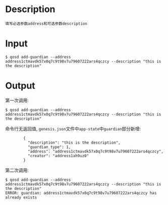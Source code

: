 # Description
```
填写必选参数address和可选参数description
```
# Input
```
$ qosd add-guardian --address address1ctmavdk57x0q7c9t98v7u79607222ars4qczcy --description "this is the description"
```
# Output
第一次调用:
```
$ qosd add-guardian --address address1ctmavdk57x0q7c9t98v7u79607222ars4qczcy --description "this is the description"

```
命令行无返回值, `genesis.json`文件中`app-state`中`guardian`部分新增:
```
        {
          "description": "this is the description",
          "guardian_type": 1,
          "address": "address1ctmavdk57x0q7c9t98v7u79607222ars4qczcy",
          "creator": "address1ah9uz0"
        }
```
第二次调用:
```
$ qosd add-guardian --address address1ctmavdk57x0q7c9t98v7u79607222ars4qczcy --description "this is the description"
ERROR: guardian: address1ctmavdk57x0q7c9t98v7u79607222ars4qczcy has already exists
```